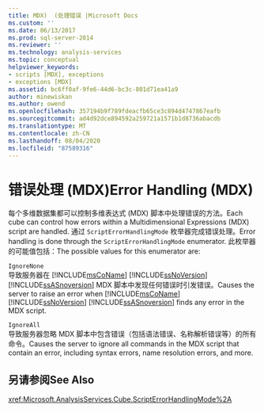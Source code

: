 ```yaml
---
title: MDX)  (处理错误 |Microsoft Docs
ms.custom: ''
ms.date: 06/13/2017
ms.prod: sql-server-2014
ms.reviewer: ''
ms.technology: analysis-services
ms.topic: conceptual
helpviewer_keywords:
- scripts [MDX], exceptions
- exceptions [MDX]
ms.assetid: bc6ff0af-9fe6-44d6-bc3c-801d71ea41a9
author: minewiskan
ms.author: owend
ms.openlocfilehash: 357194b9f789fdeacfb65ce3c894d4747867eafb
ms.sourcegitcommit: ad4d92dce894592a259721a1571b1d8736abacdb
ms.translationtype: MT
ms.contentlocale: zh-CN
ms.lasthandoff: 08/04/2020
ms.locfileid: "87589316"
---
```

# <a name="error-handling-mdx"></a><span data-ttu-id="91839-102">错误处理 (MDX)</span><span class="sxs-lookup"><span data-stu-id="91839-102">Error Handling (MDX)</span></span>
  <span data-ttu-id="91839-103">每个多维数据集都可以控制多维表达式 (MDX) 脚本中处理错误的方法。</span><span class="sxs-lookup"><span data-stu-id="91839-103">Each cube can control how errors within a Multidimensional Expressions (MDX) script are handled.</span></span> <span data-ttu-id="91839-104">通过 `ScriptErrorHandlingMode` 枚举器完成错误处理。</span><span class="sxs-lookup"><span data-stu-id="91839-104">Error handling is done through the `ScriptErrorHandlingMode` enumerator.</span></span> <span data-ttu-id="91839-105">此枚举器的可能值包括：</span><span class="sxs-lookup"><span data-stu-id="91839-105">The possible values for this enumerator are:</span></span>  
  
 `IgnoreNone`  
 <span data-ttu-id="91839-106">导致服务器在 [!INCLUDE[msCoName](../../../includes/msconame-md.md)] [!INCLUDE[ssNoVersion](../../../includes/ssnoversion-md.md)] [!INCLUDE[ssASnoversion](../../../includes/ssasnoversion-md.md)] MDX 脚本中发现任何错误时引发错误。</span><span class="sxs-lookup"><span data-stu-id="91839-106">Causes the server to raise an error when [!INCLUDE[msCoName](../../../includes/msconame-md.md)] [!INCLUDE[ssNoVersion](../../../includes/ssnoversion-md.md)] [!INCLUDE[ssASnoversion](../../../includes/ssasnoversion-md.md)] finds any error in the MDX script.</span></span>  
  
 `IgnoreAll`  
 <span data-ttu-id="91839-107">导致服务器忽略 MDX 脚本中包含错误（包括语法错误、名称解析错误等）的所有命令。</span><span class="sxs-lookup"><span data-stu-id="91839-107">Causes the server to ignore all commands in the MDX script that contain an error, including syntax errors, name resolution errors, and more.</span></span>  
  
## <a name="see-also"></a><span data-ttu-id="91839-108">另请参阅</span><span class="sxs-lookup"><span data-stu-id="91839-108">See Also</span></span>  
 <xref:Microsoft.AnalysisServices.Cube.ScriptErrorHandlingMode%2A>  
  
  
